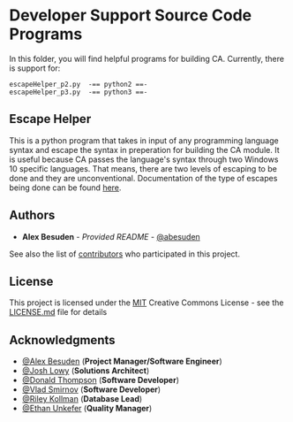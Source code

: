 # Developer Support Source Code Programs

In this folder, you will find helpful programs for building CA. Currently, there is support for:

```
escapeHelper_p2.py  -== python2 ==-
escapeHelper_p3.py  -== python3 ==-
```

## Escape Helper

This is a python program that takes in input of any programming language syntax and escape the syntax in preperation for building the CA module. It is useful because CA passes the language's syntax through two Windows 10 specific languages. That means, there are two levels of escaping to be done and they are unconventional. Documentation of the type of escapes being done can be found [here](https://github.com/Abesuden/Software-Engineering/blob/master/doc/escapeGuide.md).

## Authors

* **Alex Besuden** - *Provided README* - [@abesuden](https://github.com/abesuden)

See also the list of [contributors](https://github.com/abesuden/software-engineering/contributors) who participated in this project.

## License

This project is licensed under the [MIT](LICENSE.md) Creative Commons License - see the [LICENSE.md](LICENSE.md) file for details

## Acknowledgments

* [@Alex Besuden](https://github.com/abesuden) (**Project Manager/Software Engineer**)
* [@Josh Lowy](https://github.com/DLJ42) (**Solutions Architect**)
* [@Donald Thompson](https://github.com/dthompsonii) (**Software Developer**)
* [@Vlad Smirnov](https://github.com/Pr0vlad) (**Software Developer**)
* [@Riley Kollman](https://github.com/kr-1) (**Database Lead**)
* [@Ethan Unkefer](https://github.com/eunkefer) (**Quality Manager**)
